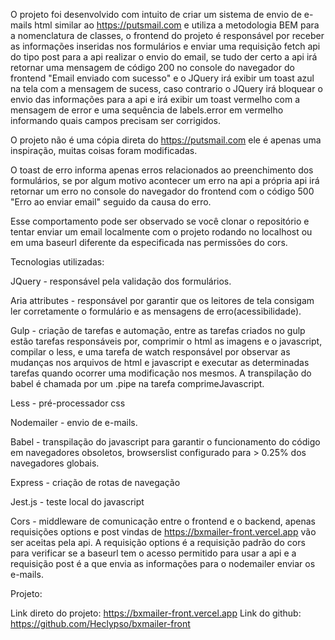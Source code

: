 O projeto foi desenvolvido com intuito de criar um sistema de envio de e-mails html similar ao https://putsmail.com e utiliza a metodologia BEM para a nomenclatura de classes, o frontend do projeto é responsável por receber as informações inseridas nos formulários e enviar uma requisição fetch api do tipo post para a api realizar o envio do email, se tudo der certo a api irá retornar uma mensagem de código 200 no console do navegador do frontend "Email enviado com sucesso" e o JQuery irá exibir um toast azul na tela com a mensagem de sucess, caso contrario o JQuery irá bloquear o envio das informações para a api e irá exibir um toast vermelho com a mensagem de error e uma sequência de labels.error em vermelho informando quais campos precisam ser corrigidos.

O projeto não é uma cópia direta do https://putsmail.com ele é apenas uma inspiração, muitas coisas foram modificadas.

O toast de erro informa apenas erros relacionados ao preenchimento dos formulários, se por algum motivo acontecer um erro na api a própria api irá retornar um erro no console do navegador do frontend com o código 500 "Erro ao enviar email" seguido da causa do erro. 

Esse comportamento pode ser observado se você clonar o repositório e tentar enviar um email localmente com o projeto rodando no localhost ou em uma baseurl diferente da especificada nas permissões do cors.

Tecnologias utilizadas:

JQuery - responsável pela validação dos formulários.

Aria attributes - responsável por garantir que os leitores de tela consigam ler corretamente o formulário e as mensagens de erro(acessibilidade).

Gulp - criação de tarefas e automação, entre as tarefas criados no gulp estão tarefas responsáveis por, comprimir o html as imagens e o javascript, compilar o less, e uma tarefa de watch responsável por observar as mudanças nos arquivos de html e javascript e executar as determinadas tarefas quando ocorrer uma modificação nos mesmos. A transpilação do babel é chamada por um .pipe na tarefa comprimeJavascript.

Less - pré-processador css

Nodemailer - envio de e-mails.

Babel - transpilação do javascript para garantir o funcionamento do código em navegadores obsoletos, browserslist configurado para > 0.25% dos navegadores globais.

Express - criação de rotas de navegação

Jest.js - teste local do javascript

Cors - middleware de comunicação entre o frontend e o backend, apenas requisições options e post vindas de https://bxmailer-front.vercel.app vão ser aceitas pela api. A requisição options é a requisição padrão do cors para verificar se a baseurl tem o acesso permitido para usar a api e a requisição post é a que envia as informações para o nodemailer enviar os e-mails.

Projeto:

Link direto do projeto: https://bxmailer-front.vercel.app
Link do github: https://github.com/Heclypso/bxmailer-front
